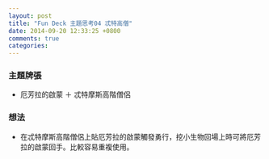 ```yaml
---
layout: post
title: "Fun Deck 主題思考04 忒特高僧"
date: 2014-09-20 12:33:25 +0800
comments: true
categories: 
---
```


### 主題牌張

- 厄芳拉的啟蒙 ＋ 忒特摩斯高階僧侶


### 想法

- 在忒特摩斯高階僧侶上貼厄芳拉的啟蒙觸發勇行，挖小生物回場上時可將厄芳拉的啟蒙回手。比較容易重複使用。